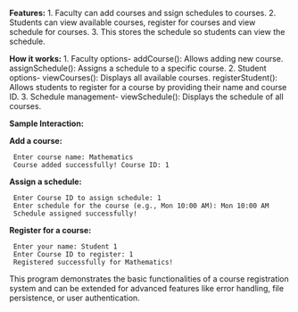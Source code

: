 **Features:**
     1. Faculty can add courses and ssign schedules to courses.
     2. Students can view available courses, register for courses and view schedule for courses.
     3. This stores the schedule so students can view the schedule.


**How it works:**
     1. Faculty options-
          addCourse(): Allows adding new course.
          assignSchedule(): Assigns a schedule to a specific course.
     2. Student options-
          viewCourses(): Displays all available courses.
          registerStudent(): Allows students to register for a course by providing their name and course ID.
     3. Schedule management-
          viewSchedule(): Displays the schedule of all courses.


**Sample Interaction:**
   
**Add a course:**

     Enter course name: Mathematics
     Course added successfully! Course ID: 1

**Assign a schedule:**

     Enter Course ID to assign schedule: 1
     Enter schedule for the course (e.g., Mon 10:00 AM): Mon 10:00 AM
     Schedule assigned successfully!

**Register for a course:**

     Enter your name: Student 1
     Enter Course ID to register: 1
     Registered successfully for Mathematics!
This program demonstrates the basic functionalities of a course registration system and can be extended for advanced features like error handling, file persistence, or user authentication.


